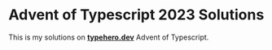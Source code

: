# Advent of Typescript 2023 Solutions

This is my solutions on **[typehero.dev](https://www.typehero.dev)** Advent of Typescript.
